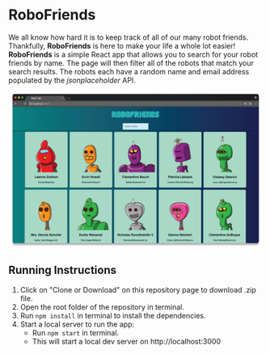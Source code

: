# RoboFriends
We all know how hard it is to keep track of all of our many robot friends. Thankfully, **RoboFriends** is here to make your life a whole lot easier! **RoboFriends** is a simple React app that allows you to search for your robot friends by name. The page will then filter all of the robots that match your search results. The robots each have a random name and email address populated by the *jsonplaceholder* API.

![Screenshot of RoboFriends](img/robofriends.jpg) 

## Running Instructions
1.	Click on "Clone or Download" on this repository page to download .zip file.
2.	Open the root folder of the repository in terminal.
3.	Run `npm install` in terminal to install the dependencies.
4.	Start a local server to run the app:
    -	Run `npm start` in terminal.
    -	This will start a local dev server on http://localhost:3000
